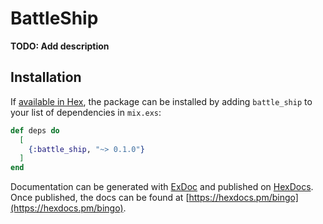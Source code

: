 # BattleShip

**TODO: Add description**

## Installation

If [available in Hex](https://hex.pm/docs/publish), the package can be installed
by adding `battle_ship` to your list of dependencies in `mix.exs`:

```elixir
def deps do
  [
    {:battle_ship, "~> 0.1.0"}
  ]
end
```

Documentation can be generated with [ExDoc](https://github.com/elixir-lang/ex_doc)
and published on [HexDocs](https://hexdocs.pm). Once published, the docs can
be found at [https://hexdocs.pm/bingo](https://hexdocs.pm/bingo).

